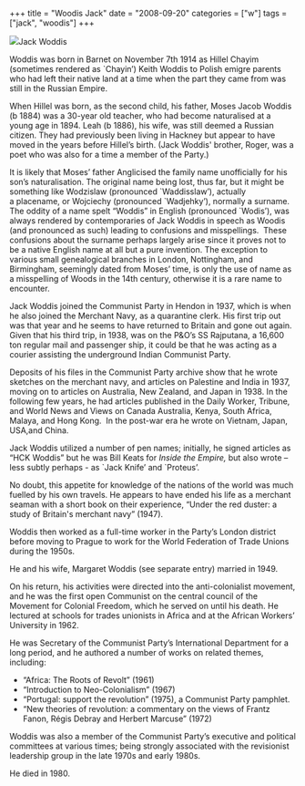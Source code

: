 +++
title = "Woodis Jack"
date = "2008-09-20"
categories = ["w"]
tags = ["jack", "woodis"]
+++

![](http://79.170.40.183/grahamstevenson.me.uk/images/stories/woodis%20jack%201966.jpg)Jack Woddis

Woddis was born in Barnet on November 7th 1914 as Hillel Chayim (sometimes rendered as \`Chayin’) Keith Woddis to Polish emigre parents who had left their native land at a time when the part they came from was still in the Russian Empire.  

When Hillel was born, as the second child, his father, Moses Jacob Woddis (b 1884) was a 30-year old teacher, who had become naturalised at a young age in 1894. Leah (b 1886), his wife, was still deemed a Russian citizen. They had previously been living in Hackney but appear to have moved in the years before Hillel’s birth. (Jack Woddis' brother, Roger, was a poet who was also for a time a member of the Party.)

It is likely that Moses’ father Anglicised the family name unofficially for his son’s naturalisation. The original name being lost, thus far, but it might be something like Wodzislaw (pronounced \`Waddisslaw’), actually a placename, or Wojciechy (pronounced \`Wadjehky’), normally a surname. The oddity of a name spelt “Woddis” in English (pronounced \`Wodis’), was always rendered by contemporaries of Jack Woddis in speech as Woodis (and pronounced as such) leading to confusions and misspellings.  These confusions about the surname perhaps largely arise since it proves not to be a native English name at all but a pure invention. The exception to various small genealogical branches in London, Nottingham, and Birmingham, seemingly dated from Moses’ time, is only the use of name as a misspelling of Woods in the 14th century, otherwise it is a rare name to encounter.  

Jack Woddis joined the Communist Party in Hendon in 1937, which is when he also joined the Merchant Navy, as a quarantine clerk. His first trip out was that year and he seems to have returned to Britain and gone out again. Given that his third trip, in 1938, was on the P&O’s SS Rajputana, a 16,600 ton regular mail and passenger ship, it could be that he was acting as a courier assisting the underground Indian Communist Party. 

Deposits of his files in the Communist Party archive show that he wrote sketches on the merchant navy, and articles on Palestine and India in 1937, moving on to articles on Australia, New Zealand, and Japan in 1938. In the following few years, he had articles published in the Daily Worker, Tribune, and World News and Views on Canada Australia, Kenya, South Africa, Malaya, and Hong Kong.  In the post-war era he wrote on Vietnam, Japan, USA,and China.

Jack Woddis utilized a number of pen names; initially, he signed articles as “HCK Woddis” but he was Bill Keats for _Inside the Empire,_ but also wrote – less subtly perhaps - as \`Jack Knife’ and \`Proteus’.

No doubt, this appetite for knowledge of the nations of the world was much fuelled by his own travels. He appears to have ended his life as a merchant seaman with a short book on their experience, “Under the red duster: a study of Britain's merchant navy” (1947).

Woddis then worked as a full-time worker in the Party’s London district before moving to Prague to work for the World Federation of Trade Unions during the 1950s.

He and his wife, Margaret Woddis (see separate entry) married in 1949.

On his return, his activities were directed into the anti-colonialist movement, and he was the first open Communist on the central council of the Movement for Colonial Freedom, which he served on until his death. He lectured at schools for trades unionists in Africa and at the African Workers’ University in 1962.

He was Secretary of the Communist Party’s International Department for a long period, and he authored a number of works on related themes, including:

- “Africa: The Roots of Revolt” (1961)
- “Introduction to Neo-Colonialism” (1967)
- “Portugal: support the revolution” (1975), a Communist Party pamphlet.
- “New theories of revolution: a commentary on the views of Frantz Fanon, Régis Debray and Herbert Marcuse” (1972)

Woddis was also a member of the Communist Party’s executive and political committees at various times; being strongly associated with the revisionist leadership group in the late 1970s and early 1980s.

He died in 1980.
